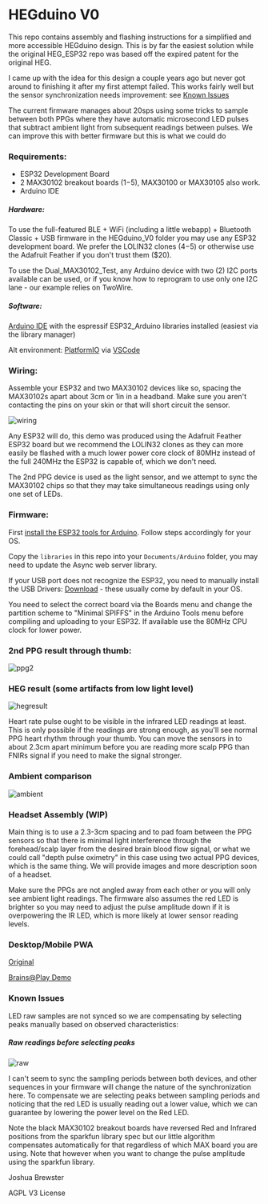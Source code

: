# HEGduino V0

This repo contains assembly and flashing instructions for a simplified and more accessible HEGduino design. This is by far the easiest solution while the original HEG_ESP32 repo was based off the expired patent for the original HEG. 

I came up with the idea for this design a couple years ago but never got around to finishing it after my first attempt failed. This works fairly well but the sensor synchronization needs improvement: see [Known Issues](#known-issues)

The current firmware manages about 20sps using some tricks to sample between both PPGs where they have automatic microsecond LED pulses that subtract ambient light from subsequent readings between pulses. We can improve this with better firmware but this is what we could do 

### Requirements:

- ESP32 Development Board
- 2 MAX30102 breakout boards ($1-$5), MAX30100 or MAX30105 also work.
- Arduino IDE

##### Hardware:

To use the full-featured BLE + WiFi (including a little webapp) + Bluetooth Classic + USB firmware in the HEGduino_V0 folder you may use any ESP32 development board. We prefer the LOLIN32 clones ($4-$5) or otherwise use the Adafruit Feather if you don't trust them ($20).

To use the Dual_MAX30102_Test, any Arduino device with two (2) I2C ports available can be used, or if you know how to reprogram to use only one I2C lane - our example relies on TwoWire.

##### Software: 

[Arduino IDE](https://www.arduino.cc/en/Main/Software) with the espressif ESP32_Arduino libraries installed (easiest via the library manager)

Alt environment: [PlatformIO](https://platformio.org/) via [VSCode](https://code.visualstudio.com/)

### Wiring:

Assemble your ESP32 and two MAX30102 devices like so, spacing the MAX30102s apart about 3cm or 1in in a headband. Make sure you aren't contacting the pins on your skin or that will short circuit the sensor.

![wiring](./wiring.jpg)

Any ESP32 will do, this demo was produced using the Adafruit Feather ESP32 board but we recommend the LOLIN32 clones as they can more easily be flashed with a much lower power core clock of 80MHz instead of the full 240MHz the ESP32 is capable of, which we don't need.

The 2nd PPG device is used as the light sensor, and we attempt to sync the MAX30102 chips so that they may take simultaneous readings using only one set of LEDs. 

### Firmware: 

First [install the ESP32 tools for Arduino](https://docs.espressif.com/projects/arduino-esp32/en/latest/installing.html).
Follow steps accordingly for your OS. 

Copy the `libraries` in this repo into your `Documents/Arduino` folder, you may need to update the Async web server library.

If your USB port does not recognize the ESP32, you need to manually install the USB Drivers: [Download](https://www.silabs.com/products/development-tools/software/usb-to-uart-bridge-vcp-drivers) - these usually come by default in your OS.

You need to select the correct board via the Boards menu and change the partition scheme to "Minimal SPIFFS" in the Arduino Tools menu before compiling and uploading to your ESP32. If available use the 80MHz CPU clock for lower power.

### 2nd PPG result through thumb:

![ppg2](./ppg2results.png)


### HEG result (some artifacts from low light level)

![hegresult](./hegresult.PNG)

Heart rate pulse ought to be visible in the infrared LED readings at least. This is only possible if the readings are strong enough, as you'll see normal PPG heart rhythm through your thumb. You can move the sensors in to about 2.3cm apart minimum before you are reading more scalp PPG than FNIRs signal if you need to make the signal stronger. 

### Ambient comparison

![ambient](./ambientresult.PNG)

### Headset Assembly (WIP)

Main thing is to use a 2.3-3cm spacing and to pad foam between the PPG sensors so that there is minimal light interference through the forehead/scalp layer from the desired brain blood flow signal, or what we could call "depth pulse oximetry" in this case using two actual PPG devices, which is the same thing. We will provide images and more description soon of a headset.

Make sure the PPGs are not angled away from each other or you will only see ambient light readings. The firmware also assumes the red LED is brighter so you may need to adjust the pulse amplitude down if it is overpowering the IR LED, which is more likely at lower sensor reading levels. 

### Desktop/Mobile PWA

[Original](https://hegalomania.netlify.app)

[Brains@Play Demo](https://app.brainsatplay.com)

### Known Issues

LED raw samples are not synced so we are compensating by selecting peaks manually based on observed characteristics:

##### Raw readings before selecting peaks
![raw](./outofsync.PNG)

I can't seem to sync the sampling periods between both devices, and other sequences in your firmware will change the nature of the synchronization here. To compensate we are selecting peaks between sampling periods and noticing that the red LED is usually reading out a lower value, which we can guarantee by lowering the power level on the Red LED. 

Note the black MAX30102 breakout boards have reversed Red and Infrared positions from the sparkfun library spec but our little algorithm compensates automatically for that regardless of which MAX board you are using. Note that however when you want to change the pulse amplitude using the sparkfun library.

Joshua Brewster

AGPL V3 License